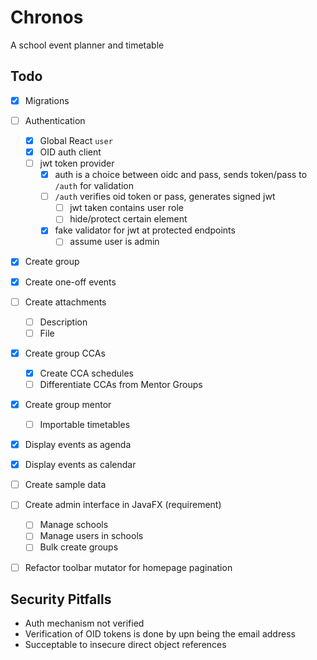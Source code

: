 
# Chronos

A school event planner and timetable

## Todo

- [x] Migrations
- [ ] Authentication
	- [x] Global React `user`
	- [x] OID auth client
	- [ ] jwt token provider
		- [x] auth is a choice between oidc and pass, sends token/pass to `/auth` for validation
		- [ ] `/auth` verifies oid token or pass, generates signed jwt
			- [ ] jwt taken contains user role
			- [ ] hide/protect certain element
		- [x] fake validator for jwt at protected endpoints
			- [ ] assume user is admin
- [x] Create group
- [x] Create one-off events
- [ ] Create attachments
	- [ ] Description
	- [ ] File
- [x] Create group CCAs
	- [x] Create CCA schedules
	- [ ] Differentiate CCAs from Mentor Groups
- [x] Create group mentor
	- [ ] Importable timetables
- [x] Display events as agenda
- [x] Display events as calendar

- [ ] Create sample data
- [ ] Create admin interface in JavaFX (requirement)
	- [ ] Manage schools
	- [ ] Manage users in schools
	- [ ] Bulk create groups

- [ ] Refactor toolbar mutator for homepage pagination

## Security Pitfalls 

- Auth mechanism not verified
- Verification of OID tokens is done by upn being the email address
- Succeptable to insecure direct object references
